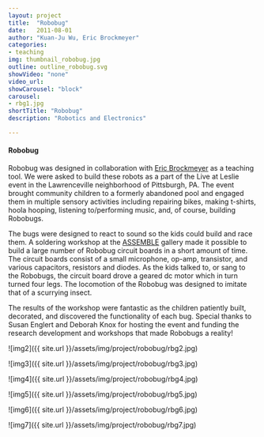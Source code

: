 ```yaml
---
layout: project
title:  "Robobug"
date:   2011-08-01
author: "Kuan-Ju Wu, Eric Brockmeyer"
categories:
- teaching
img: thumbnail_robobug.jpg
outline: outline_robobug.svg
showVideo: "none"
video_url:
showCarousel: "block"
carousel:
- rbg1.jpg
shortTitle: "Robobug"
description: "Robotics and Electronics"

---
```

#### Robobug ####

<!-- ![img1]({{ site.url }}/assets/img/project/robobug/rbg1.jpg) -->

Robobug was designed in collaboration with [Eric Brockmeyer](http://ericbrockmeyer.com/Robobug) as a teaching tool. We were asked to build these robots as a part of the Live at Leslie event in the Lawrenceville neighborhood of Pittsburgh, PA. The event brought community children to a formerly abandoned pool and engaged them in multiple sensory activities including repairing bikes, making t-shirts, hoola hooping, listening to/performing music, and, of course, building Robobugs.

The bugs were designed to react to sound so the kids could build and race them. A soldering workshop at the [ASSEMBLE](http://assemblepgh.org/) gallery made it possible to build a large number of Robobug circuit boards in a short amount of time. The circuit boards consist of a small microphone, op-amp, transistor, and various capacitors, resistors and diodes. As the kids talked to, or sang to the Robobugs, the circuit board drove a geared dc motor which in turn turned four legs. The locomotion of the Robobug was designed to imitate that of a scurrying insect.

The results of the workshop were fantastic as the children patiently built, decorated, and discovered the functionality of each bug. Special thanks to Susan Englert and Deborah Knox for hosting the event and funding the research development and workshops that made Robobugs a reality!


![img2]({{ site.url }}/assets/img/project/robobug/rbg2.jpg)

![img3]({{ site.url }}/assets/img/project/robobug/rbg3.jpg)

![img4]({{ site.url }}/assets/img/project/robobug/rbg4.jpg)

![img5]({{ site.url }}/assets/img/project/robobug/rbg5.jpg)

![img6]({{ site.url }}/assets/img/project/robobug/rbg6.jpg)

![img7]({{ site.url }}/assets/img/project/robobug/rbg7.jpg)
